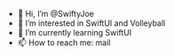 - 👋 Hi, I’m @SwiftyJoe
- 👀 I’m interested in SwiftUI and Volleyball
- 🌱 I’m currently learning SwiftUI
- 📫 How to reach me: mail

<!---
SwiftyJoe/SwiftyJoe is a ✨ special ✨ repository because its `README.md` (this file) appears on your GitHub profile.
You can click the Preview link to take a look at your changes.
--->
